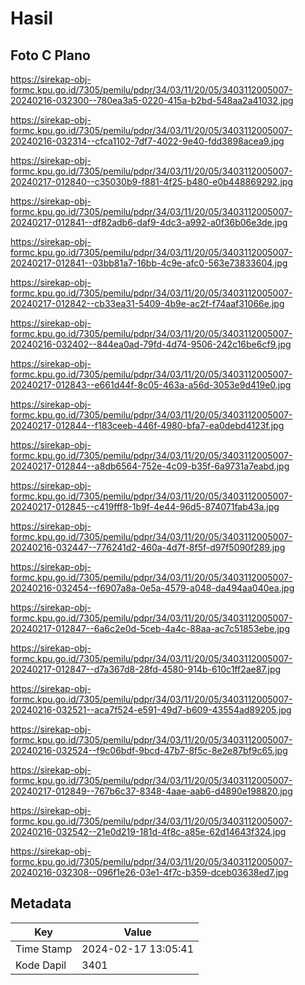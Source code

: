 # Hasil

## Foto C Plano

https://sirekap-obj-formc.kpu.go.id/7305/pemilu/pdpr/34/03/11/20/05/3403112005007-20240216-032300--780ea3a5-0220-415a-b2bd-548aa2a41032.jpg

https://sirekap-obj-formc.kpu.go.id/7305/pemilu/pdpr/34/03/11/20/05/3403112005007-20240216-032314--cfca1102-7df7-4022-9e40-fdd3898acea9.jpg

https://sirekap-obj-formc.kpu.go.id/7305/pemilu/pdpr/34/03/11/20/05/3403112005007-20240217-012840--c35030b9-f881-4f25-b480-e0b448869292.jpg

https://sirekap-obj-formc.kpu.go.id/7305/pemilu/pdpr/34/03/11/20/05/3403112005007-20240217-012841--df82adb6-daf9-4dc3-a992-a0f36b06e3de.jpg

https://sirekap-obj-formc.kpu.go.id/7305/pemilu/pdpr/34/03/11/20/05/3403112005007-20240217-012841--03bb81a7-16bb-4c9e-afc0-563e73833604.jpg

https://sirekap-obj-formc.kpu.go.id/7305/pemilu/pdpr/34/03/11/20/05/3403112005007-20240217-012842--cb33ea31-5409-4b9e-ac2f-f74aaf31066e.jpg

https://sirekap-obj-formc.kpu.go.id/7305/pemilu/pdpr/34/03/11/20/05/3403112005007-20240216-032402--844ea0ad-79fd-4d74-9506-242c16be6cf9.jpg

https://sirekap-obj-formc.kpu.go.id/7305/pemilu/pdpr/34/03/11/20/05/3403112005007-20240217-012843--e661d44f-8c05-463a-a56d-3053e9d419e0.jpg

https://sirekap-obj-formc.kpu.go.id/7305/pemilu/pdpr/34/03/11/20/05/3403112005007-20240217-012844--f183ceeb-446f-4980-bfa7-ea0debd4123f.jpg

https://sirekap-obj-formc.kpu.go.id/7305/pemilu/pdpr/34/03/11/20/05/3403112005007-20240217-012844--a8db6564-752e-4c09-b35f-6a9731a7eabd.jpg

https://sirekap-obj-formc.kpu.go.id/7305/pemilu/pdpr/34/03/11/20/05/3403112005007-20240217-012845--c419fff8-1b9f-4e44-96d5-874071fab43a.jpg

https://sirekap-obj-formc.kpu.go.id/7305/pemilu/pdpr/34/03/11/20/05/3403112005007-20240216-032447--776241d2-460a-4d7f-8f5f-d97f5090f289.jpg

https://sirekap-obj-formc.kpu.go.id/7305/pemilu/pdpr/34/03/11/20/05/3403112005007-20240216-032454--f6907a8a-0e5a-4579-a048-da494aa040ea.jpg

https://sirekap-obj-formc.kpu.go.id/7305/pemilu/pdpr/34/03/11/20/05/3403112005007-20240217-012847--6a6c2e0d-5ceb-4a4c-88aa-ac7c51853ebe.jpg

https://sirekap-obj-formc.kpu.go.id/7305/pemilu/pdpr/34/03/11/20/05/3403112005007-20240217-012847--d7a367d8-28fd-4580-914b-610c1ff2ae87.jpg

https://sirekap-obj-formc.kpu.go.id/7305/pemilu/pdpr/34/03/11/20/05/3403112005007-20240216-032521--aca7f524-e591-49d7-b609-43554ad89205.jpg

https://sirekap-obj-formc.kpu.go.id/7305/pemilu/pdpr/34/03/11/20/05/3403112005007-20240216-032524--f9c06bdf-9bcd-47b7-8f5c-8e2e87bf9c65.jpg

https://sirekap-obj-formc.kpu.go.id/7305/pemilu/pdpr/34/03/11/20/05/3403112005007-20240217-012849--767b6c37-8348-4aae-aab6-d4890e198820.jpg

https://sirekap-obj-formc.kpu.go.id/7305/pemilu/pdpr/34/03/11/20/05/3403112005007-20240216-032542--21e0d219-181d-4f8c-a85e-62d14643f324.jpg

https://sirekap-obj-formc.kpu.go.id/7305/pemilu/pdpr/34/03/11/20/05/3403112005007-20240216-032308--096f1e26-03e1-4f7c-b359-dceb03638ed7.jpg


## Metadata

| Key        | Value               |
| ---------- | ------------------- |
| Time Stamp | 2024-02-17 13:05:41 |
| Kode Dapil | 3401                |



